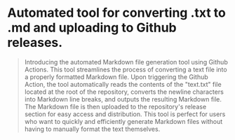 # Automated tool for converting .txt to .md and uploading to Github releases.
>Introducing the automated Markdown file generation tool using Github Actions. This tool streamlines the process of converting a text file into a properly formatted Markdown file. Upon triggering the Github Action, the tool automatically reads the contents of the "text.txt" file located at the root of the repository, converts the newline characters into Markdown line breaks, and outputs the resulting Markdown file. The Markdown file is then uploaded to the repository's release section for easy access and distribution. This tool is perfect for users who want to quickly and efficiently generate Markdown files without having to manually format the text themselves.
